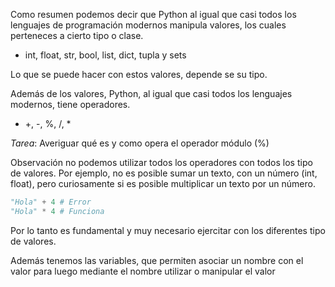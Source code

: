 Como resumen podemos decir que Python al igual que casi todos los lenguajes de programación modernos manipula valores, los cuales perteneces a cierto tipo o clase.

- int, float, str, bool, list, dict, tupla y sets

Lo que se puede hacer con estos valores, depende se su tipo. 

Además de los valores, Python, al igual que casi todos los lenguajes modernos, tiene operadores.

- +, -, %, /, *

*Tarea*: Averiguar qué es y como opera el operador módulo (%)

Observación no podemos utilizar todos los operadores con todos los tipo de valores.
Por ejemplo, no es posible sumar un texto, con un número (int, float), pero curiosamente si es posible multiplicar un texto por un número.

```python
"Hola" + 4 # Error
"Hola" * 4 # Funciona
```

Por lo tanto es fundamental y muy necesario ejercitar con los diferentes tipo de valores.

Además tenemos las variables, que permiten asociar un nombre con el valor para luego mediante el nombre utilizar o manipular el valor

